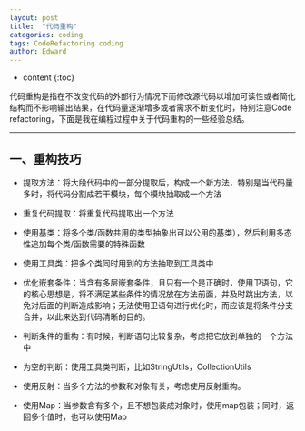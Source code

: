 ```yaml
---
layout: post
title:  "代码重构"
categories: coding
tags: CodeRefactoring coding
author: Edward
---
```


* content
{:toc}

代码重构是指在不改变代码的外部行为情况下而修改源代码以增加可读性或者简化结构而不影响输出结果，在代码量逐渐增多或者需求不断变化时，特别注意Code refactoring，下面是我在编程过程中关于代码重构的一些经验总结。

--------------------

## 一、重构技巧

- 提取方法：将大段代码中的一部分提取后，构成一个新方法，特别是当代码量多时，将代码分割成若干模块，每个模块抽取成一个方法

- 重复代码提取：将重复代码提取出一个方法

- 使用基类：将多个类/函数共用的类型抽象出可以公用的基类），然后利用多态性追加每个类/函数需要的特殊函数

- 使用工具类：把多个类同时用到的方法抽取到工具类中

- 优化嵌套条件：当含有多层嵌套条件，且只有一个是正确时，使用卫语句，它的核心思想是，将不满足某些条件的情况放在方法前面，并及时跳出方法，以免对后面的判断造成影响；无法使用卫语句进行优化时，而应该是将条件分支合并，以此来达到代码清晰的目的。

- 判断条件的重构：有时候，判断语句比较复杂，考虑把它放到单独的一个方法中

- 为空的判断：使用工具类判断，比如StringUtils，CollectionUtils

- 使用反射：当多个方法的参数和对象有关，考虑使用反射重构。

- 使用Map：当参数含有多个，且不想包装成对象时，使用map包装；同时，返回多个值时，也可以使用Map

